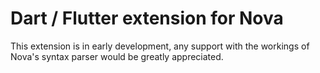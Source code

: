 # Dart / Flutter extension for Nova

This extension is in early development, any support with the workings of Nova's syntax parser would be greatly appreciated.

